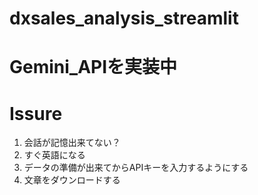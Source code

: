 # dxsales_analysis_streamlit
# Gemini_APIを実装中
# Issure
1. 会話が記憶出来てない？
2. すぐ英語になる
3. データの準備が出来てからAPIキーを入力するようにする
4. 文章をダウンロードする
